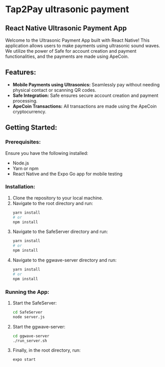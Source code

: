 # Tap2Pay ultrasonic payment

## React Native Ultrasonic Payment App

Welcome to the Ultrasonic Payment App built with React Native! This application allows users to make payments using ultrasonic sound waves. We utilize the power of Safe for account creation and payment functionalities, and the payments are made using ApeCoin.

## Features:

- **Mobile Payments using Ultrasonics:** Seamlessly pay without needing physical contact or scanning QR codes.
- **Safe Integration:** Safe ensures secure account creation and payment processing.
- **ApeCoin Transactions:** All transactions are made using the ApeCoin cryptocurrency.

## Getting Started:

### Prerequisites:

Ensure you have the following installed:
- Node.js
- Yarn or npm
- React Native and the Expo Go app for mobile testing

### Installation:

1. Clone the repository to your local machine.
2. Navigate to the root directory and run:
   ```bash
   yarn install
   # or
   npm install
3. Navigate to the SafeServer directory and run:
   ```bash
   yarn install
   # or
   npm install
4. Navigate to the ggwave-server directory and run:
   ```bash
   yarn install
   # or
   npm install

### Running the App:

1. Start the SafeServer:
    ```bash
    cd SafeServer
    node server.js
2. Start the ggwave-server:
    ```bash
    cd ggwave-server
    ./run_server.sh
3. Finally, in the root directory, run:
    ```bash
    expo start
